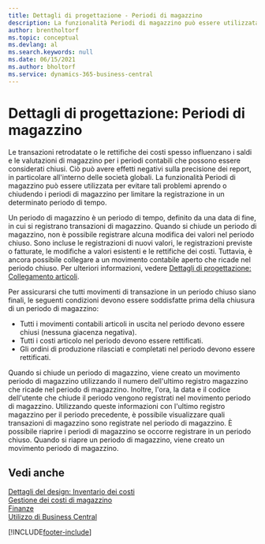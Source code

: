 ```yaml
---
title: Dettagli di progettazione - Periodi di magazzino
description: La funzionalità Periodi di magazzino può essere utilizzata per evitare tali problemi con saldi e valutazioni di magazzino aprendo o chiudendo i periodi di magazzino per limitare la registrazione in un determinato periodo di tempo.
author: brentholtorf
ms.topic: conceptual
ms.devlang: al
ms.search.keywords: null
ms.date: 06/15/2021
ms.author: bholtorf
ms.service: dynamics-365-business-central
---
```

# <a name="design-details-inventory-periods"></a>Dettagli di progettazione: Periodi di magazzino
Le transazioni retrodatate o le rettifiche dei costi spesso influenzano i saldi e le valutazioni di magazzino per i periodi contabili che possono essere considerati chiusi. Ciò può avere effetti negativi sulla precisione dei report, in particolare all'interno delle società globali. La funzionalità Periodi di magazzino può essere utilizzata per evitare tali problemi aprendo o chiudendo i periodi di magazzino per limitare la registrazione in un determinato periodo di tempo.  

 Un periodo di magazzino è un periodo di tempo, definito da una data di fine, in cui si registrano transazioni di magazzino. Quando si chiude un periodo di magazzino, non è possibile registrare alcuna modifica dei valori nel periodo chiuso. Sono incluse le registrazioni di nuovi valori, le registrazioni previste o fatturate, le modifiche a valori esistenti e le rettifiche dei costi. Tuttavia, è ancora possibile collegare a un movimento contabile aperto che ricade nel periodo chiuso. Per ulteriori informazioni, vedere [Dettagli di progettazione: Collegamento articoli](design-details-item-application.md).  

 Per assicurarsi che tutti movimenti di transazione in un periodo chiuso siano finali, le seguenti condizioni devono essere soddisfatte prima della chiusura di un periodo di magazzino:  

-   Tutti i movimenti contabili articoli in uscita nel periodo devono essere chiusi (nessuna giacenza negativa).  
-   Tutti i costi articolo nel periodo devono essere rettificati.  
-   Gli ordini di produzione rilasciati e completati nel periodo devono essere rettificati.  

 Quando si chiude un periodo di magazzino, viene creato un movimento periodo di magazzino utilizzando il numero dell'ultimo registro magazzino che ricade nel periodo di magazzino. Inoltre, l'ora, la data e il codice dell'utente che chiude il periodo vengono registrati nel movimento periodo di magazzino. Utilizzando queste informazioni con l'ultimo registro magazzino per il periodo precedente, è possibile visualizzare quali transazioni di magazzino sono registrate nel periodo di magazzino. È possibile riaprire i periodi di magazzino se occorre registrare in un periodo chiuso. Quando si riapre un periodo di magazzino, viene creato un movimento periodo di magazzino.  

## <a name="see-also"></a>Vedi anche

[Dettagli del design: Inventario dei costi](design-details-inventory-costing.md)  
[Gestione dei costi di magazzino](finance-manage-inventory-costs.md)  
[Finanze](finance.md)  
[Utilizzo di Business Central](ui-work-product.md)  


[!INCLUDE[footer-include](includes/footer-banner.md)]
